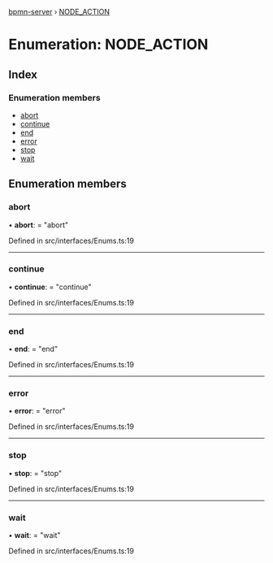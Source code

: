 [bpmn-server](../README.md) › [NODE_ACTION](node_action.md)

# Enumeration: NODE_ACTION

## Index

### Enumeration members

* [abort](node_action.md#abort)
* [continue](node_action.md#continue)
* [end](node_action.md#end)
* [error](node_action.md#error)
* [stop](node_action.md#stop)
* [wait](node_action.md#wait)

## Enumeration members

###  abort

• **abort**: = "abort"

Defined in src/interfaces/Enums.ts:19

___

###  continue

• **continue**: = "continue"

Defined in src/interfaces/Enums.ts:19

___

###  end

• **end**: = "end"

Defined in src/interfaces/Enums.ts:19

___

###  error

• **error**: = "error"

Defined in src/interfaces/Enums.ts:19

___

###  stop

• **stop**: = "stop"

Defined in src/interfaces/Enums.ts:19

___

###  wait

• **wait**: = "wait"

Defined in src/interfaces/Enums.ts:19
